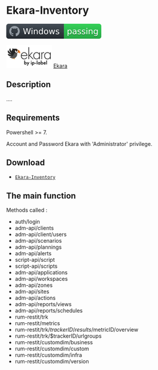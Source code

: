 # Ekara-Inventory

![Windows](screenshot/badge.svg)

![win](screenshot/cropped-ekara_by_ip-label_full_2.webp)  [Ekara](https://ekara.ip-label.net)

## Description

....

## Requirements

Powershell >= 7.

Account and Password Ekara with 'Administrator' privilege.

## Download

[github-download]: [https://github.com/MrGuyTwo/hello-world](https://github.com/MrGuyTwo/Ekara-Inventory/releases)
 - [`Ekara-Inventory`][github-download]

## The main function
Methods called : 

- auth/login
- adm-api/clients
- adm-api/client/users
- adm-api/scenarios
- adm-api/plannings
- adm-api/alerts
- script-api/script
- script-api/scripts
- adm-api/applications
- adm-api/workspaces
- adm-api/zones
- adm-api/sites
- adm-api/actions
- adm-api/reports/views
- adm-api/reports/schedules
- rum-restit/trk
- rum-restit/metrics
- rum-restit/trk/$trackerID/results/$metricID/overview
- rum-restit/trk/$trackerID/urlgroups
- rum-restit/customdim/business
- rum-restit/customdim/custom
- rum-restit/customdim/infra
- rum-restit/customdim/version

 
